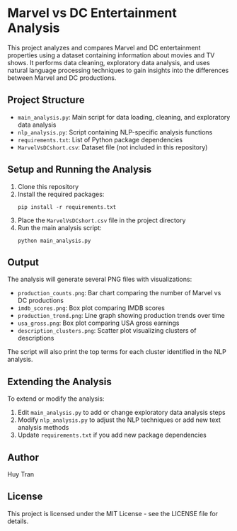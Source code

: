 # Marvel vs DC Entertainment Analysis

This project analyzes and compares Marvel and DC entertainment properties using a dataset containing information about movies and TV shows. It performs data cleaning, exploratory data analysis, and uses natural language processing techniques to gain insights into the differences between Marvel and DC productions.

## Project Structure

- `main_analysis.py`: Main script for data loading, cleaning, and exploratory data analysis
- `nlp_analysis.py`: Script containing NLP-specific analysis functions
- `requirements.txt`: List of Python package dependencies
- `MarvelVsDCshort.csv`: Dataset file (not included in this repository)

## Setup and Running the Analysis

1. Clone this repository
2. Install the required packages:
   ```
   pip install -r requirements.txt
   ```
3. Place the `MarvelVsDCshort.csv` file in the project directory
4. Run the main analysis script:
   ```
   python main_analysis.py
   ```

## Output

The analysis will generate several PNG files with visualizations:

- `production_counts.png`: Bar chart comparing the number of Marvel vs DC productions
- `imdb_scores.png`: Box plot comparing IMDB scores
- `production_trend.png`: Line graph showing production trends over time
- `usa_gross.png`: Box plot comparing USA gross earnings
- `description_clusters.png`: Scatter plot visualizing clusters of descriptions

The script will also print the top terms for each cluster identified in the NLP analysis.

## Extending the Analysis

To extend or modify the analysis:

1. Edit `main_analysis.py` to add or change exploratory data analysis steps
2. Modify `nlp_analysis.py` to adjust the NLP techniques or add new text analysis methods
3. Update `requirements.txt` if you add new package dependencies

## Author

Huy Tran

## License

This project is licensed under the MIT License - see the LICENSE file for details.
